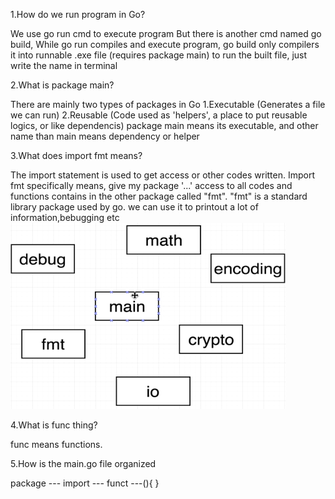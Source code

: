 
1.How do we run program in Go?

We use go run cmd to execute program
But there is another cmd named go build, While go run compiles and execute program, go build only compilers it into runnable .exe file (requires package main)
to run the built file, just write the name in terminal


2.What is package main?

There are mainly two types of packages in Go
1.Executable (Generates a file we can run)
2.Reusable (Code used as 'helpers', a place to put reusable logics, or like dependencis)
package main means its executable, and other name than main means dependency or helper


3.What does import fmt means?

The import statement is used to get access or other codes written.
Import fmt specifically means, give my package '...' access to all codes and functions contains in the other package called "fmt".
"fmt" is a standard library package used by go.
we can use it to printout a lot of information,bebugging etc
![alt text](packages.png)


4.What is func thing?

func means functions.


5.How is the main.go file organized

package ---
import ---
funct ---(){
}